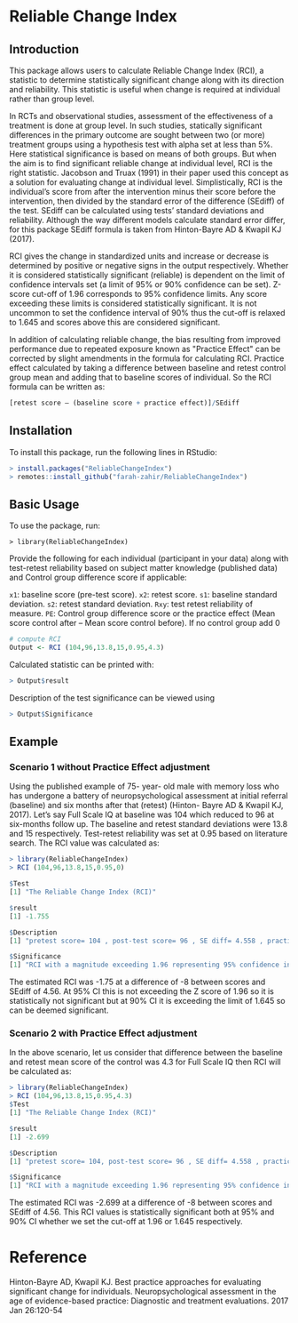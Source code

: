 # Reliable Change Index
## Introduction

This package allows users to calculate Reliable Change Index (RCI), a statistic to determine statistically significant change along with its direction and reliability. This statistic is useful when change is required at individual rather than group level.

In RCTs and observational studies, assessment of the effectiveness of a treatment is done at group level. In such studies, statically significant differences in the primary outcome are sought between two (or more) treatment groups using a hypothesis test with alpha set at less than 5%. Here statistical significance is based on means of both groups. But when the aim is to find significant reliable change at individual level, RCI is the right statistic. Jacobson and Truax (1991) in their paper used this concept as a solution for evaluating change at individual level. Simplistically, RCI is the individual’s score from after the intervention minus their score before the intervention, then divided by the standard error of the difference (SEdiff) of the test. SEdiff can be calculated using tests’ standard deviations and reliability. Although the way different models calculate standard error differ, for this package SEdiff formula is taken from Hinton-Bayre AD & Kwapil KJ (2017).

RCI gives the change in standardized units and increase or decrease is determined by positive or negative signs in the output respectively. Whether it is considered statistically significant (reliable) is dependent on the limit of confidence intervals set (a limit of  95% or 90% confidence can be set). Z-score cut-off of 1.96 corresponds to 95% confidence limits. Any score exceeding these limits is considered statistically significant. It is not uncommon to set the confidence interval of 90% thus the cut-off is relaxed to 1.645 and scores above this are considered significant. 

In addition of calculating reliable change, the bias resulting from improved performance due to repeated exposure known as "Practice Effect" can be corrected by slight amendments in the formula for calculating RCI. Practice effect calculated by taking a difference between baseline and retest control group mean and adding that to baseline scores of individual. So the RCI formula can be written as: 
```r
[retest score – (baseline score + practice effect)]/SEdiff
```
## Installation
To install this package, run the following lines in RStudio:

```r
> install.packages("ReliableChangeIndex")
> remotes::install_github("farah-zahir/ReliableChangeIndex")

```

## Basic Usage
To use the package, run:
```
> library(ReliableChangeIndex)
```

Provide the following for each individual (participant in your data) along with test-retest reliability based on subject matter knowledge (published data) and Control group difference score if applicable:

`x1`: baseline score (pre-test score).
`x2`: retest score.
`s1`: baseline standard deviation.
`s2`: retest standard deviation.
`Rxy`: test retest reliability of measure.
`PE`: Control group difference score or the practice effect (Mean score control after – Mean score control before). If no control group add 0

```r
# compute RCI
Output <- RCI (104,96,13.8,15,0.95,4.3) 
```

Calculated statistic can be printed with:
```r
> Output$result

```
Description of the test significance can be viewed using 
```r
> Output$Significance
```

## Example
### Scenario 1 without Practice Effect adjustment
Using the published example of 75- year- old male with memory loss who has undergone a battery of neuropsychological assessment at initial referral (baseline) and six months after that (retest) (Hinton- Bayre AD & Kwapil KJ, 2017). Let’s say Full Scale IQ at baseline was 104 which reduced to 96 at six-months follow up. The baseline and retest standard deviations were 13.8 and 15 respectively. Test-retest reliability was set at 0.95 based on literature search. The RCI value was calculated as:

```r
> library(ReliableChangeIndex)
> RCI (104,96,13.8,15,0.95,0)

$Test
[1] "The Reliable Change Index (RCI)"

$result
[1] -1.755

$Description
[1] "pretest score= 104 , post-test score= 96 , SE diff= 4.558 , practice effect= 0 , The Reliable Change Index (RCI) value= -1.755"

$Significance
[1] "RCI with a magnitude exceeding 1.96 representing 95% confidence interval is statistically reliable at p<0.05 and RCI exceeding 1.645 is significant at 90% confidence interval"
```

The estimated RCI was -1.75 at a difference of -8 between scores and SEdiff of 4.56. At 95% CI this is not exceeding the Z score of 1.96 so it is statistically not significant but at 90% CI it is exceeding the limit of 1.645 so can be deemed significant.


### Scenario 2 with Practice Effect adjustment
In the above scenario, let us consider that difference between the baseline and retest mean score of the control was 4.3 for Full Scale IQ then RCI will be calculated as:

```r
> library(ReliableChangeIndex)
> RCI (104,96,13.8,15,0.95,4.3)
$Test
[1] "The Reliable Change Index (RCI)"

$result
[1] -2.699

$Description
[1] "pretest score= 104, post-test score= 96 , SE diff= 4.558 , practice effect= 4.3 , The Reliable Change Index (RCI) value= -2.699"

$Significance
[1] "RCI with a magnitude exceeding 1.96 representing 95% confidence interval is statistically reliable at p<0.05 and RCI exceeding 1.645 is significant at 90% confidence interval"
```

The estimated RCI was -2.699 at a difference of -8 between scores and SEdiff of 4.56. This RCI values is statistically significant both at 95% and 90% CI whether we set the cut-off at 1.96 or 1.645 respectively.

# Reference
Hinton-Bayre AD, Kwapil KJ. Best practice approaches for evaluating significant change for individuals. Neuropsychological assessment in the age of evidence-based practice: Diagnostic and treatment evaluations. 2017 Jan 26:120-54 

